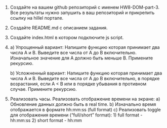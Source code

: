 1. Создайте на вашем github репозиторий с именем HW8-DOM-part-3. Все результаты нужно запушить в ваш репозиторий и прикрепить ссылку на hillel портале.

2. Создайте README.md с описанием задания.

3. Создайте index.html в котором подключите js script.

4. a) Упрощенный вариант:
    Напишите функцию которая принимает два числа A и В. Выведите все числа от A до B включительно. Изначальное значение для А должно быть меньше В. Примените рекурсию.

    b) Усложненный вариант:
    Напишите функцию которая принимает два числа A и В. Выведите все числа от A до B включительно, в порядке возрастания, если A < B или в порядке убывания в противном случае. Примените рекурсию.

5. Реализовать часы.
    Реализовать отображение времени на экране:
    a) Обновление данных должно быть в real time.
    b) Изначально время отображается в формате hh:mm:ss (full format)
    c) Реализовать toggle для отображения времени (“full/short” format):
        1) full format - hh:mm:ss
        2) short format - hh:mm

